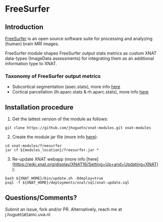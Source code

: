 # FreeSurfer

## Introduction
[FreeSurfer](https://surfer.nmr.mgh.harvard.edu) is an open source software suite for processing and analyzing (human) brain MRI images. 

FreeSurfer module shapes FreeSurfer output stats metrics as custom XNAT data-types (ImageData assessments) for integrating them as an additional information type to XNAT.

### Taxonomy of FreeSurfer output metrics 
* Subcortical segmentation (asec.stats), more info [here](http://surfer.nmr.mgh.harvard.edu/fswiki/FsTutorial/VolumetricGroupAnalysis#aseg.stats)
* Cortical parcellation (lh.aparc.stats & rh.aparc.stats), more info [here](http://surfer.nmr.mgh.harvard.edu/fswiki/FsTutorial/VolumetricGroupAnalysis#aparc.stats)

## Installation procedure

1. Get the lattest version of the module as follows: 
  ```
  git clone https://github.com/jhuguetn/xnat-modules.git xnat-modules
  ```

2. Create the module jar file (more info [here](https://wiki.xnat.org/display/XNAT16/Exploring+Module+Structure)): 
  ```
  cd xnat-modules/freesurfer
  jar cf ${modules_location}/freesurfer.jar *
  ```

3. Re-update XNAT webapp (more info [here] (https://wiki.xnat.org/display/XNAT16/Setting+Up+and+Updating+XNAT)):
  ```
  bash ${XNAT_HOME}/bin/update.sh -Ddeploy=true
  psql -f ${XNAT_HOME}/deployments/xnat/sql/xnat-update.sql
  ```

## Questions/Comments?

Submit an issue, fork and/or PR. Alternatively, reach me at j.huguet(at)amc.uva.nl
